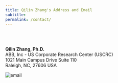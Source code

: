 ```yaml
---
title: Qilin Zhang's Address and Email
subtitle: 
permalink: /contact/
---
```


<br></br>

**Qilin Zhang, Ph.D.**   
ABB, Inc - US Corporate Research Center (USCRC)  
1021 Main Campus Drive Suite 110  
Raleigh, NC, 27606 USA  


<i class="fa fa-envelope"></i> ![email](https://qilin-zhang.github.io/_pages/pngs/address.png "gmail-contact")

